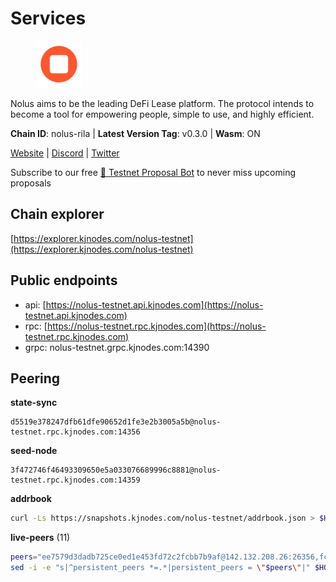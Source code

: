 # Services

<figure><img src="https://raw.githubusercontent.com/kj89/cosmos-images/main/logos/nolus.png" alt=""><figcaption></figcaption></figure>

Nolus aims to be the leading DeFi Lease platform. The protocol  intends to become a tool for empowering people, simple to use, and highly efficient.

**Chain ID**: nolus-rila | **Latest Version Tag**: v0.3.0 | **Wasm**: ON

[Website](https://www.nolus.io) | [Discord](https://discord.gg/nolus-protocol) | [Twitter](https://twitter.com/NolusProtocol)



Subscribe to our free [🤖 Testnet Proposal Bot](https://t.me/kjnodes_testnet_proposal_bot) to never miss upcoming proposals


## Chain explorer
[https://explorer.kjnodes.com/nolus-testnet](https://explorer.kjnodes.com/nolus-testnet)

## Public endpoints

* api: [https://nolus-testnet.api.kjnodes.com](https://nolus-testnet.api.kjnodes.com)
* rpc: [https://nolus-testnet.rpc.kjnodes.com](https://nolus-testnet.rpc.kjnodes.com)
* grpc: nolus-testnet.grpc.kjnodes.com:14390

## Peering

**state-sync**

```text
d5519e378247dfb61dfe90652d1fe3e2b3005a5b@nolus-testnet.rpc.kjnodes.com:14356
```

**seed-node**

```text
3f472746f46493309650e5a033076689996c8881@nolus-testnet.rpc.kjnodes.com:14359
```

**addrbook**
```bash
curl -Ls https://snapshots.kjnodes.com/nolus-testnet/addrbook.json > $HOME/.nolus/config/addrbook.json
```

**live-peers** (11)
```bash
peers="ee7579d3dadb725ce0ed1e453fd72c2fcbb7b9af@142.132.208.26:26356,fcb82df30d2056c3af024fb389e173d683fe8229@65.108.105.48:19756,48283100d4cf8068dc16ef1b10aacf092303ec2f@65.109.85.170:47656,2e80da0046dd3f2205a207dd435b6c9b0f9bfc04@65.109.93.152:27656,d5519e378247dfb61dfe90652d1fe3e2b3005a5b@65.109.68.190:14356,5ded92727197e59aa382180628710744910d932b@174.138.23.52:20756,ce6a67a084a25c189ed92522f1a0f6c44ec7cc3a@116.202.227.117:43656,7042490bf1526d8c61c43ffe4d700388b73b905f@65.108.192.123:35656,17cc34fc4a5c91e67bc7e11b9c15cad10dd11336@138.201.221.94:26656,15cd61c8528611d1192ee06578cd6f5054645a0e@46.101.115.206:55666,03ec7af23216082eeccc690b7bdcbe497bf2dcf8@136.243.88.91:9000"
sed -i -e "s|^persistent_peers *=.*|persistent_peers = \"$peers\"|" $HOME/.nolus/config/config.toml
```
